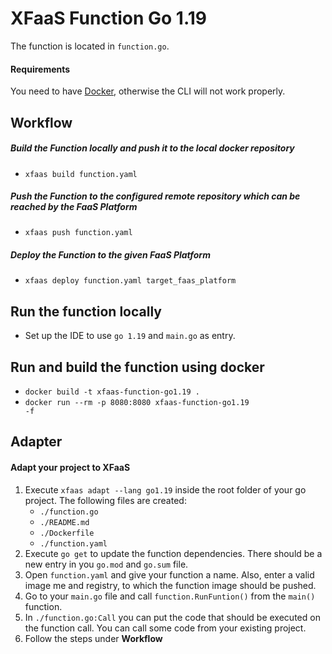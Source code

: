 # XFaaS Function Go 1.19

The function is located in <code>function.go</code>.
#### Requirements

You need to have [Docker](https://www.docker.com), otherwise the CLI will not work properly.

## Workflow

##### Build the Function locally and push it to the local docker repository 
- <code>xfaas build function.yaml</code>

##### Push the Function to the configured remote repository which can be reached by the FaaS Platform

- <code>xfaas push function.yaml</code>

##### Deploy the Function to the given FaaS Platform

- <code>xfaas deploy function.yaml target_faas_platform</code>

## Run the function locally

- Set up the IDE to use <code>go 1.19</code> and <code>main.go</code> as entry.

## Run and build the function using docker

- <code>docker build -t xfaas-function-go1.19 .</code>
- <code>docker run --rm -p 8080:8080 xfaas-function-go1.19 -f</code>

## Adapter

#### Adapt your project to XFaaS

1. Execute <code>xfaas adapt --lang go1.19</code> inside the root folder of your go project. The following files are created:
   - <code>./function.go</code>
   - <code>./README.md</code>
   - <code>./Dockerfile</code>
   - <code>./function.yaml</code>
2. Execute <code>go get</code> to update the function dependencies. There should be a new entry in you <code>go.mod</code> and <code>go.sum</code> file.
3. Open <code>function.yaml</code> and give your function a name. Also, enter a valid image me and registry, to which the function image should be pushed.
4. Go to your <code>main.go</code> file and call <code>function.RunFuntion()</code> from the <code>main()</code> function.
5. In <code>./function.go:Call</code> you can put the code that should be executed on the function call. You can call some code from your existing project.
6. Follow the steps under **Workflow**